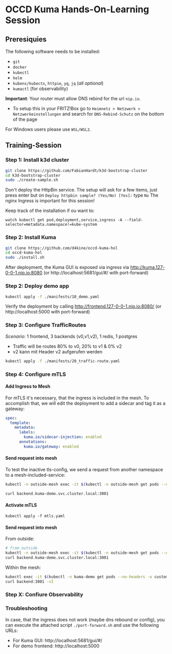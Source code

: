 # OCCD Kuma Hands-On-Learning Session

## Preresiquies

The following software needs to be installed:
- `git`
- `docker`
- `kubectl`
- `helm`
- `kubens/kubectx`, `httpie`, `yq`, `jq` (*all optional*)
- `kumactl` (for observability)

**Important**: Your router must allow DNS rebind for the url `nip.io`.
- To setup this in your FRITZ!Box go to `Heimnetz > Netzwerk > Netzwerkeinstellungen` and search for `DNS-Rebind-Schutz` on the bottom of the page

For Windows users please use `WSL/WSL2`.




## Training-Session

### Step 1: Install k3d cluster
```sh
git clone https://github.com/FabianHardt/k3d-bootstrap-cluster
cd k3d-bootstrap-cluster
sudo ./create-sample.sh
```
Don't deploy the HttpBin service. The setup will ask for a few items, just press enter but on `Deploy httpbin sample? (Yes/No) [Yes]:` type `No`
The nginx Ingress is important for this session!

Keep track of the installation if ou want to:
```
watch kubectl get pod,deployment,service,ingress -A --field-selector=metadata.namespace!=kube-system
```

### Step 2: Install Kuma
```sh
git clone https://github.com/d4kine/occd-kuma-hol
cd occd-kuma-hol
sudo ./install.sh
```

After deployment, the Kuma GUI is exposed via ingress via http://kuma.127-0-0-1.nip.io:8080 (or http://localhost:5681/gui/#/ with port-forward)


### Step 2: Deploy demo app
```sh
kubectl apply -f ./manifests/10_demo.yaml
```
Verify the deployment by calling http://frontend.127-0-0-1.nip.io:8080/ (or http://localhost:5000 with port-forward)



### Step 3: Configure TrafficRoutes
*Scenario:* 1 frontend, 3 backends (v0,v1,v2), 1 redis, 1 postgres
- Traffic will be routes 80% to v0, 20% to v1 & 0% v2
- v2 kann mit Header v2 aufgerufen werden

```sh
kubectl apply -f ./manifests/20_traffic-route.yaml
```




### Step 4: Configure mTLS

#### Add Ingress to Mesh
For mTLS it's necessary, that the ingress is included in the mesh. To accomplish that, we will edit the deployment to add a sidecar and tag it as a gateway:
```yaml
spec:
  template:
    metadata:
      labels:
        kuma.io/sidecar-injection: enabled
      annotations:
        kuma.io/gateway: enabled
```

#### Send request into mesh

To test the inactive tls-config, we send a request from another namespace to a mesh-included-service:
```sh
kubectl -n outside-mesh exec -it $(kubectl -n outside-mesh get pods --no-headers -o custom-columns=":metadata.name") -- sh

curl backend.kuma-demo.svc.cluster.local:3001
```



#### Activate mTLS
```
kubectl apply -f mtls.yaml
```

#### Send request into mesh
From outside:
```sh
# from outside
kubectl -n outside-mesh exec -it $(kubectl -n outside-mesh get pods --no-headers -o custom-columns=":metadata.name") -- sh
curl backend.kuma-demo.svc.cluster.local:3001
```

Within the mesh:
```sh
kubectl exec -it $(kubectl -n kuma-demo get pods --no-headers -o custom-columns=":metadata.name" | grep "demo-app-") -c kuma-fe -- sh
curl backend:3001 -vI
```


### Step X: Confiure Observability


### Troubleshooting

In case, that the ingress does not work (maybe dns rebound or config), you can execute the attached script `./port-forward.sh` and use the following URLs:
- For Kuma GUI: http://localhost:5681/gui/#/
- For demo frontend: http://localhost:5000